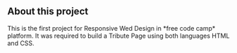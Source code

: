 <h2>About this project<br></h2>
This is the first project for Responsive Wed Design in *free code camp* platform. It was required to build a Tribute Page using both languages HTML and CSS.
